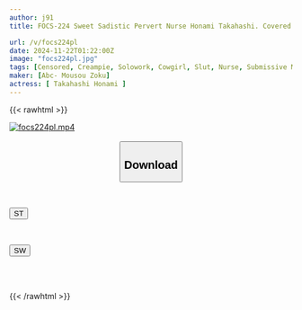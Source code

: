 ```yaml
---
author: j91
title: FOCS-224 Sweet Sadistic Pervert Nurse Honami Takahashi. Covered In Saliva, She Tongue-licks From The Anus To The Urethra To Produce A Masochistic Man! A Fallen Angel In A White Coat Who Milks White Semen

url: /v/focs224pl
date: 2024-11-22T01:22:00Z
image: "focs224pl.jpg"
tags: [Censored, Creampie, Solowork, Cowgirl, Slut, Nurse, Submissive Men	]
maker: [Abc- Mousou Zoku]
actress: [ Takahashi Honami ]
---
```



{{< rawhtml >}}

<div class="video" data-videoid="OJ3wOR01d2cZPMl">
    <a href="javascript:;">
        <img src="/v/focs224pl/focs224pl.jpg" width="WIDTH" height="HEIGHT" alt="focs224pl.mp4" loading="lazy">
    </a>
</div>

<script type="text/javascript" src="https://j91.asia/asset/on-demand-st.js"></script>

<br>
  <link rel="stylesheet" href="https://j91.asia/asset/bs5.css">
  
  <center>
  <button class="btn btn-primary" type="button" data-bs-toggle="collapse" data-bs-target=".multi-collapse" aria-expanded="false" aria-controls="multiCollapseExample1 multiCollapseExample2"><h2>Download</h2></button></center>
</p>
<div class="row">
  <div class="col">
    <div class="collapse multi-collapse" id="multiCollapseExample1">
      <div class="card card-body">
	      	      <br>
<div class="buttons">  
<p><a href="/v/focs224pl/st.html" target="_blank"><button class="btn-hover color-3"><i class="fa fa-download"></i> ST</button></a></p></div>
    </div>
  </div>
</div>
  <div class="col">
    <div class="collapse multi-collapse" id="multiCollapseExample2">
      <div class="card card-body">
	      <br>
<div class="buttons">
<p><a href="/v/focs224pl/sw.html" target="_blank"><button class="btn-hover color-2"><i class="fa fa-download"></i> SW</button></a></p></div>
<br><br>
      </div>
    </div>
  </div>
</div>

{{< /rawhtml >}}